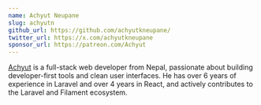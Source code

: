 ```yaml
---
name: Achyut Neupane
slug: achyutn
github_url: https://github.com/achyutkneupane/
twitter_url: https://x.com/achyutkneupane
sponsor_url: https://patreon.com/Achyut
---
```


[Achyut](https://achyut.com.np) is a full-stack web developer from Nepal, passionate about building developer-first tools and clean user interfaces. He has over 6 years of experience in Laravel and over 4 years in React, and actively contributes to the Laravel and Filament ecosystem.
